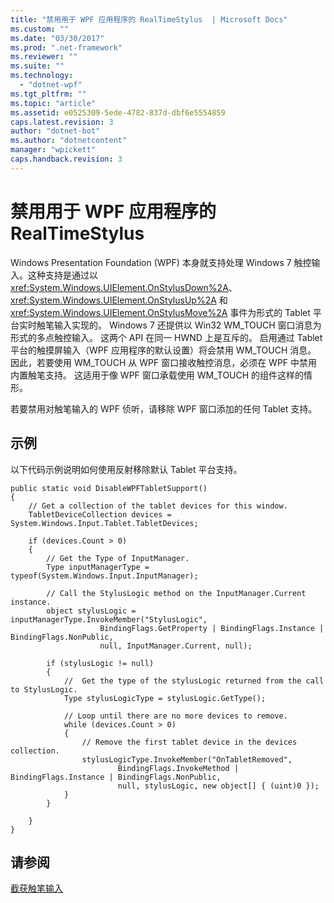 ```yaml
---
title: "禁用用于 WPF 应用程序的 RealTimeStylus  | Microsoft Docs"
ms.custom: ""
ms.date: "03/30/2017"
ms.prod: ".net-framework"
ms.reviewer: ""
ms.suite: ""
ms.technology: 
  - "dotnet-wpf"
ms.tgt_pltfrm: ""
ms.topic: "article"
ms.assetid: e0525309-5ede-4782-837d-dbf6e5554859
caps.latest.revision: 3
author: "dotnet-bot"
ms.author: "dotnetcontent"
manager: "wpickett"
caps.handback.revision: 3
---
```

# 禁用用于 WPF 应用程序的 RealTimeStylus 
Windows Presentation Foundation \(WPF\) 本身就支持处理 Windows 7 触控输入。这种支持是通过以 <xref:System.Windows.UIElement.OnStylusDown%2A>、<xref:System.Windows.UIElement.OnStylusUp%2A> 和 <xref:System.Windows.UIElement.OnStylusMove%2A> 事件为形式的 Tablet 平台实时触笔输入实现的。  Windows 7 还提供以 Win32 WM\_TOUCH 窗口消息为形式的多点触控输入。  这两个 API 在同一 HWND 上是互斥的。  启用通过 Tablet 平台的触摸屏输入（WPF 应用程序的默认设置）将会禁用 WM\_TOUCH 消息。  因此，若要使用 WM\_TOUCH 从 WPF 窗口接收触控消息，必须在 WPF 中禁用内置触笔支持。  这适用于像 WPF 窗口承载使用 WM\_TOUCH 的组件这样的情形。  
  
 若要禁用对触笔输入的 WPF 侦听，请移除 WPF 窗口添加的任何 Tablet 支持。  
  
## 示例  
 以下代码示例说明如何使用反射移除默认 Tablet 平台支持。  
  
```  
public static void DisableWPFTabletSupport()  
{  
    // Get a collection of the tablet devices for this window.    
    TabletDeviceCollection devices = System.Windows.Input.Tablet.TabletDevices;  
  
    if (devices.Count > 0)  
    {     
        // Get the Type of InputManager.  
        Type inputManagerType = typeof(System.Windows.Input.InputManager);  
  
        // Call the StylusLogic method on the InputManager.Current instance.  
        object stylusLogic = inputManagerType.InvokeMember("StylusLogic",  
                    BindingFlags.GetProperty | BindingFlags.Instance | BindingFlags.NonPublic,  
                    null, InputManager.Current, null);  
  
        if (stylusLogic != null)  
        {  
            //  Get the type of the stylusLogic returned from the call to StylusLogic.  
            Type stylusLogicType = stylusLogic.GetType();  
  
            // Loop until there are no more devices to remove.  
            while (devices.Count > 0)  
            {  
                // Remove the first tablet device in the devices collection.  
                stylusLogicType.InvokeMember("OnTabletRemoved",  
                        BindingFlags.InvokeMethod | BindingFlags.Instance | BindingFlags.NonPublic,  
                        null, stylusLogic, new object[] { (uint)0 });  
            }                  
        }  
  
    }  
}  
```  
  
## 请参阅  
 [截获触笔输入](../../../../docs/framework/wpf/advanced/intercepting-input-from-the-stylus.md)